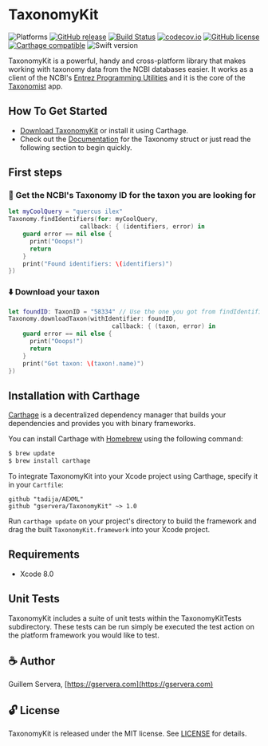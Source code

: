 # TaxonomyKit 

![Platforms](https://img.shields.io/badge/platforms-ios%20%7C%20osx%20%7C%20watchos%20%7C%20tvos-blue.svg)
[![GitHub release](https://img.shields.io/github/release/gservera/taxonomykit.svg)](https://github.com/gservera/TaxonomyKit/releases) 
[![Build Status](https://travis-ci.org/gservera/TaxonomyKit.svg?branch=master)](https://travis-ci.org/gservera/TaxonomyKit) 
[![codecov.io](https://codecov.io/github/gservera/TaxonomyKit/coverage.svg?branch=master)](https://codecov.io/github/gservera/TaxonomyKit?branch=master)
[![GitHub license](https://img.shields.io/badge/license-MIT-lightgrey.svg)](https://raw.githubusercontent.com/gservera/TaxonomyKit/master/LICENSE.md) 
[![Carthage compatible](https://img.shields.io/badge/Carthage-compatible-4BC51D.svg?style=flat)](https://github.com/Carthage/Carthage)
![Swift version](https://img.shields.io/badge/swift-3.0-orange.svg)

TaxonomyKit is a powerful, handy and cross-platform library that makes working with taxonomy data from the NCBI databases easier. It works as a client of the NCBI's [Entrez Programming Utilities](https://eutils.ncbi.nlm.nih.gov) and it is the core of the [Taxonomist](https://gservera.com/apps/taxonomist/) app.


## How To Get Started

- [Download TaxonomyKit](https://github.com/gservera/TaxonomyKit/archive/master.zip) or install it using Carthage.
- Check out the [Documentation](https://gservera.com/docs/TaxonomyKit/1.0/) for the Taxonomy struct or just read the following section to begin quickly.


## First steps

### 🔭 Get the NCBI's Taxonomy ID for the taxon you are looking for

```swift
let myCoolQuery = "quercus ilex"
Taxonomy.findIdentifiers(for: myCoolQuery, 
                    callback: { (identifiers, error) in
    guard error == nil else {
      print("Ooops!")
      return
    }
    print("Found identifiers: \(identifiers)")
})
```

### ⬇️ Download your taxon

```swift
let foundID: TaxonID = "58334" // Use the one you got from findIdentifiers(for:callback:)
Taxonomy.downloadTaxon(withIdentifier: foundID, 
                             callback: { (taxon, error) in
    guard error == nil else {
      print("Ooops!")
      return
    }
    print("Got taxon: \(taxon!.name)")
})
```

## Installation with Carthage

[Carthage](https://github.com/Carthage/Carthage) is a decentralized dependency manager that builds your dependencies and provides you with binary frameworks.

You can install Carthage with [Homebrew](http://brew.sh/) using the following command:

```bash
$ brew update
$ brew install carthage
```

To integrate TaxonomyKit into your Xcode project using Carthage, specify it in your `Cartfile`:

```ogdl
github "tadija/AEXML"
github "gservera/TaxonomyKit" ~> 1.0
```

Run `carthage update` on your project's directory to build the framework and drag the built `TaxonomyKit.framework` into your Xcode project.

## Requirements

* Xcode 8.0

## Unit Tests

TaxonomyKit includes a suite of unit tests within the TaxonomyKitTests subdirectory. These tests can be run simply be executed the test action on the platform framework you would like to test.

## :coffee: Author

Guillem Servera, [https://gservera.com](https://gservera.com)

## :unlock: License

TaxonomyKit is released under the MIT license. See [LICENSE](https://github.com/gservera/TaxonomyKit/blob/master/LICENSE.md) for details.
